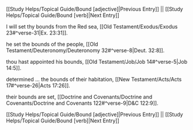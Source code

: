 [[Study Helps/Topical Guide/Bound [adjective]|Previous Entry]]  ||  [[Study Helps/Topical Guide/Bound [verb]|Next Entry]]

 I will set thy bounds from the Red sea, [[Old Testament/Exodus/Exodus 23#^verse-31|Ex. 23:31]].

 he set the bounds of the people, [[Old Testament/Deuteronomy/Deuteronomy 32#^verse-8|Deut. 32:8]].

 thou hast appointed his bounds, [[Old Testament/Job/Job 14#^verse-5|Job 14:5]].

 determined ... the bounds of their habitation, [[New Testament/Acts/Acts 17#^verse-26|Acts 17:26]].

 their bounds are set, [[Doctrine and Covenants/Doctrine and Covenants/Doctrine and Covenants 122#^verse-9|D&C 122:9]].

[[Study Helps/Topical Guide/Bound [adjective]|Previous Entry]]  ||  [[Study Helps/Topical Guide/Bound [verb]|Next Entry]]